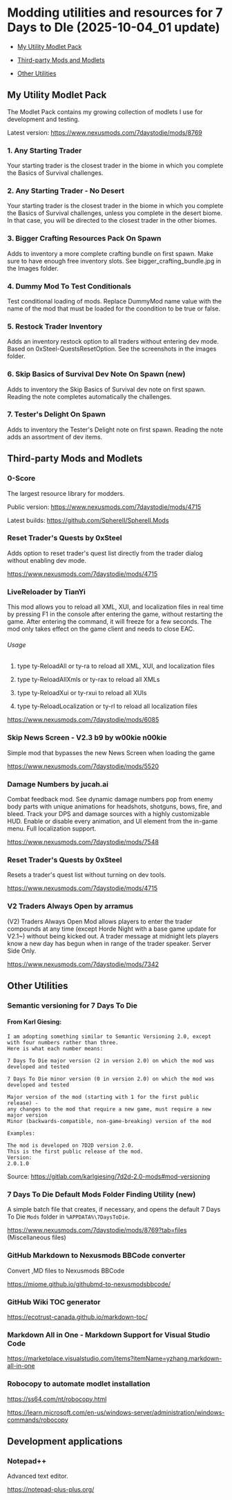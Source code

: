 # Modding utilities and resources for 7 Days to DIe (2025-10-04_01 update)

- [My Utility Modlet Pack](#my-utility-modlet-pack)

- [Third-party Mods and Modlets](#third-party-mods-and-modlets)

- [Other Utilities](#other-utilities)

## My Utility Modlet Pack
The Modlet Pack contains my growing collection of modlets I use for development and testing.

Latest version: https://www.nexusmods.com/7daystodie/mods/8769
### 1. Any Starting Trader 
Your starting trader is the closest trader in the biome in which you complete the Basics of Survival challenges.

### 2. Any Starting Trader - No Desert

Your starting trader is the closest trader in the biome in which you complete the Basics of Survival challenges, unless you complete in the desert biome. In that case, you will be directed to the closest trader in the other biomes.

### 3. Bigger Crafting Resources Pack On Spawn

Adds to inventory a more complete crafting bundle on first spawn. Make sure to have enough free inventory slots. See bigger_crafting_bundle.jpg in the Images folder.

### 4. Dummy Mod To Test Conditionals

Test conditional loading of mods. Replace DummyMod name value with the name of the mod that must be loaded for the coondition to be true or false.

### 5. Restock Trader Inventory

Adds an inventory restock option to all traders without entering dev mode. Based on 0xSteel-QuestsResetOption. See the screenshots in the images folder.

### 6. Skip Basics of Survival Dev Note On Spawn (new)

Adds to inventory the Skip Basics of Survival dev note on first spawn. Reading the note completes automatically the challenges.

### 7. Tester's Delight On Spawn

Adds to inventory the Tester's Delight note on first spawn. Reading the note adds an assortment of dev items.

## Third-party Mods and Modlets

### 0-Score

The largest resource library for modders.

Public version: https://www.nexusmods.com/7daystodie/mods/4715

Latest builds: https://github.com/SphereII/SphereII.Mods

### Reset Trader's Quests by 0xSteel

Adds option to reset trader's quest list directly from the trader dialog without enabling dev mode.

https://www.nexusmods.com/7daystodie/mods/4715

### LiveReloader by TianYi

This mod allows you to reload all XML, XUI, and localization files in real time by pressing F1 in the console after entering the game, without restarting the game. After entering the command, it will freeze for a few seconds. The mod only takes effect on the game client and needs to close EAC.

###### Usage

1. type ty-ReloadAll or ty-ra to reload all XML, XUI, and localization files

2. type ty-ReloadAllXmls or ty-rax to reload all XMLs

3. type ty-ReloadXui or ty-rxui to reload all XUIs

4. type ty-ReloadLocalization or ty-rl to reload all localization files

https://www.nexusmods.com/7daystodie/mods/6085

### Skip News Screen - V2.3 b9 by w00kie n00kie

Simple mod that bypasses the new News Screen when loading the game

https://www.nexusmods.com/7daystodie/mods/5520

### Damage Numbers by jucah.ai

Combat feedback mod. See dynamic damage numbers pop from enemy body parts with unique animations for headshots, shotguns, bows, fire, and bleed. Track your DPS and damage sources with a highly customizable HUD. Enable or disable every animation, and UI element from the in-game menu. Full localization support.

https://www.nexusmods.com/7daystodie/mods/7548

### Reset Trader's Quests by 0xSteel

Resets a trader's quest list without turning on dev tools.

https://www.nexusmods.com/7daystodie/mods/4715

### V2 Traders Always Open by arramus

(V2) Traders Always Open Mod allows players to enter the trader compounds at any time (except Horde Night with a base game update for V2.1~) without being kicked out. A trader message at midnight lets players know a new day has begun when in range of the trader speaker. Server Side Only.

https://www.nexusmods.com/7daystodie/mods/7342

## Other Utilities

### Semantic versioning for 7 Days To Die

#### From Karl Giesing:
```
I am adopting something similar to Semantic Versioning 2.0, except with four numbers rather than three.
Here is what each number means:

7 Days To Die major version (2 in version 2.0) on which the mod was developed and tested

7 Days To Die minor version (0 in version 2.0) on which the mod was developed and tested

Major version of the mod (starting with 1 for the first public release) -
any changes to the mod that require a new game, must require a new major version
Minor (backwards-compatible, non-game-breaking) version of the mod

Examples:

The mod is developed on 7D2D version 2.0.
This is the first public release of the mod.
Version:
2.0.1.0
```
Source: https://gitlab.com/karlgiesing/7d2d-2.0-mods#mod-versioning

### 7 Days To Die Default Mods Folder Finding Utility (new)

A simple batch file that creates, if necessary, and opens the default 7 Days To Die `Mods` folder in `%APPDATA%\7DaysToDie`.

https://www.nexusmods.com/7daystodie/mods/8769?tab=files (Miscellaneous files)

### GitHub Markdown to Nexusmods BBCode converter

Convert ,MD files to Nexusmods BBCode

https://miome.github.io/githubmd-to-nexusmodsbbcode/

### GitHub Wiki TOC generator

https://ecotrust-canada.github.io/markdown-toc/

### Markdown All in One - Markdown Support for Visual Studio Code

https://marketplace.visualstudio.com/items?itemName=yzhang.markdown-all-in-one

### Robocopy to automate modlet installation

https://ss64.com/nt/robocopy.html

https://learn.microsoft.com/en-us/windows-server/administration/windows-commands/robocopy

## Development applications

### Notepad++

Advanced text editor.

https://notepad-plus-plus.org/